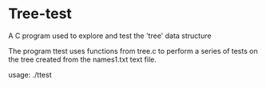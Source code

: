 # Tree-test
A C program used to explore and test the 'tree' data structure

The program ttest uses functions from tree.c to perform a series of tests on the tree created from the names1.txt text file.

usage: ./ttest

